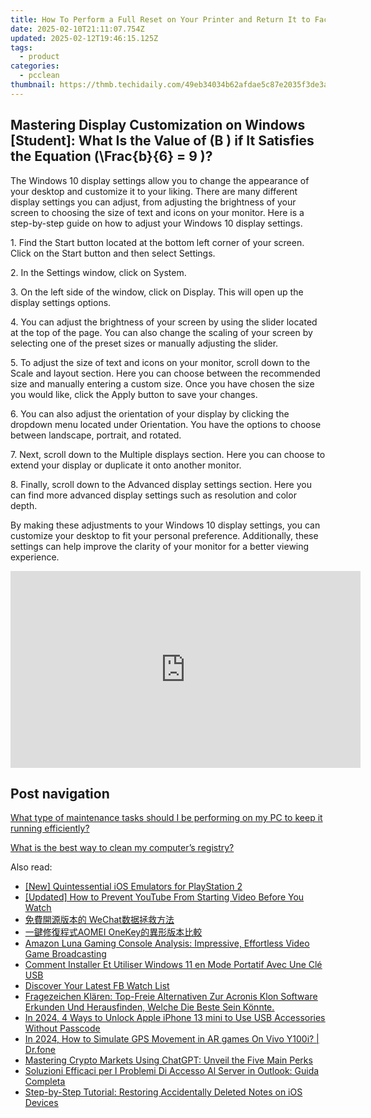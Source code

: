 ```yaml
---
title: How To Perform a Full Reset on Your Printer and Return It to Factory Settings with YL Solutions
date: 2025-02-10T21:11:07.754Z
updated: 2025-02-12T19:46:15.125Z
tags:
  - product
categories:
  - pcclean
thumbnail: https://thmb.techidaily.com/49eb34034b62afdae5c87e2035f3de3aceeb872b525f1dc02b937f5f16ccbcf5.jpg
---
```


## Mastering Display Customization on Windows [Student]: What Is the Value of \(B \) if It Satisfies the Equation \(\Frac{b}{6} = 9 \)?

The Windows 10 display settings allow you to change the appearance of your desktop and customize it to your liking. There are many different display settings you can adjust, from adjusting the brightness of your screen to choosing the size of text and icons on your monitor. Here is a step-by-step guide on how to adjust your Windows 10 display settings. 

1\. Find the Start button located at the bottom left corner of your screen. Click on the Start button and then select Settings.

2\. In the Settings window, click on System.

3\. On the left side of the window, click on Display. This will open up the display settings options. 

4\. You can adjust the brightness of your screen by using the slider located at the top of the page. You can also change the scaling of your screen by selecting one of the preset sizes or manually adjusting the slider.

5\. To adjust the size of text and icons on your monitor, scroll down to the Scale and layout section. Here you can choose between the recommended size and manually entering a custom size. Once you have chosen the size you would like, click the Apply button to save your changes.

6\. You can also adjust the orientation of your display by clicking the dropdown menu located under Orientation. You have the options to choose between landscape, portrait, and rotated.

7\. Next, scroll down to the Multiple displays section. Here you can choose to extend your display or duplicate it onto another monitor.

8\. Finally, scroll down to the Advanced display settings section. Here you can find more advanced display settings such as resolution and color depth. 

By making these adjustments to your Windows 10 display settings, you can customize your desktop to fit your personal preference. Additionally, these settings can help improve the clarity of your monitor for a better viewing experience.

<!-- affiliate ads begin -->
<iframe width="560" height="315" src="https://www.youtube.com/embed/RBN1gYY5hUs?si=p89CMiMzeJzU0wGu" title="YouTube video player" frameborder="0" allow="accelerometer; autoplay; clipboard-write; encrypted-media; gyroscope; picture-in-picture; web-share" referrerpolicy="strict-origin-when-cross-origin" allowfullscreen></iframe>
<!-- affiliate ads end -->

## Post navigation

[What type of maintenance tasks should I be performing on my PC to keep it running efficiently?](https://tools.techidaily.com/pcclean/products/)

[What is the best way to clean my computer’s registry?](https://tools.techidaily.com/pcclean/products/)

<ins class="adsbygoogle"
     style="display:block"
     data-ad-format="autorelaxed"
     data-ad-client="ca-pub-7571918770474297"
     data-ad-slot="1223367746"></ins>

<ins class="adsbygoogle"
     style="display:block"
     data-ad-client="ca-pub-7571918770474297"
     data-ad-slot="8358498916"
     data-ad-format="auto"
     data-full-width-responsive="true"></ins>

<span class="atpl-alsoreadstyle">Also read:</span>
<div><ul>
<li><a href="https://screen-capture.techidaily.com/new-quintessential-ios-emulators-for-playstation-2/"><u>[New] Quintessential iOS Emulators for PlayStation 2</u></a></li>
<li><a href="https://some-techniques.techidaily.com/updated-how-to-prevent-youtube-from-starting-video-before-you-watch/"><u>[Updated] How to Prevent YouTube From Starting Video Before You Watch</u></a></li>
<li><a href="https://discover-bits.techidaily.com/1728479451248-wechat/"><u>免費開源版本的 WeChat数据拯救方法</u></a></li>
<li><a href="https://discover-bits.techidaily.com/aomei-onekey/"><u>一鍵修復程式AOMEI OneKey的異形版本比較</u></a></li>
<li><a href="https://buynow-reviews.techidaily.com/amazon-luna-gaming-console-analysis-impressive-effortless-video-game-broadcasting/"><u>Amazon Luna Gaming Console Analysis: Impressive, Effortless Video Game Broadcasting</u></a></li>
<li><a href="https://discover-bits.techidaily.com/comment-installer-et-utiliser-windows-11-en-mode-portatif-avec-une-cle-usb/"><u>Comment Installer Et Utiliser Windows 11 en Mode Portatif Avec Une Clé USB</u></a></li>
<li><a href="https://facebook-videos.techidaily.com/discover-your-latest-fb-watch-list/"><u>Discover Your Latest FB Watch List</u></a></li>
<li><a href="https://discover-bits.techidaily.com/fragezeichen-klaren-top-freie-alternativen-zur-acronis-klon-software-erkunden-und-herausfinden-welche-die-beste-sein-konnte/"><u>Fragezeichen Klären: Top-Freie Alternativen Zur Acronis Klon Software Erkunden Und Herausfinden, Welche Die Beste Sein Könnte.</u></a></li>
<li><a href="https://ios-unlock.techidaily.com/in-2024-4-ways-to-unlock-apple-iphone-13-mini-to-use-usb-accessories-without-passcode-by-drfone-ios/"><u>In 2024, 4 Ways to Unlock Apple iPhone 13 mini to Use USB Accessories Without Passcode</u></a></li>
<li><a href="https://review-topics.techidaily.com/in-2024-how-to-simulate-gps-movement-in-ar-games-on-vivo-y100i-drfone-by-drfone-virtual-android/"><u>In 2024, How to Simulate GPS Movement in AR games On Vivo Y100i? | Dr.fone</u></a></li>
<li><a href="https://tech-haven.techidaily.com/mastering-crypto-markets-using-chatgpt-unveil-the-five-main-perks/"><u>Mastering Crypto Markets Using ChatGPT: Unveil the Five Main Perks</u></a></li>
<li><a href="https://discover-bits.techidaily.com/soluzioni-efficaci-per-i-problemi-di-accesso-al-server-in-outlook-guida-completa/"><u>Soluzioni Efficaci per I Problemi Di Accesso Al Server in Outlook: Guida Completa</u></a></li>
<li><a href="https://discover-bits.techidaily.com/step-by-step-tutorial-restoring-accidentally-deleted-notes-on-ios-devices/"><u>Step-by-Step Tutorial: Restoring Accidentally Deleted Notes on iOS Devices</u></a></li>
</ul></div>

